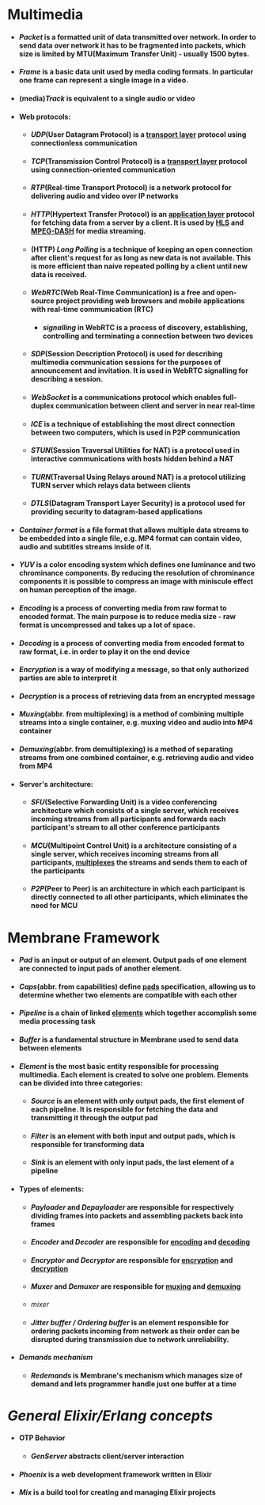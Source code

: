 # Multimedia 
+ #### *Packet* is a formatted unit of data transmitted over network. In order to send data over network it has to be fragmented into packets, which size is limited by MTU(Maximum Transfer Unit) - usually 1500 bytes.
+ #### *Frame* is a basic data unit used by media coding formats. In particular one frame can represent a single image in a video.
+ #### (media)*Track* is equivalent to a single audio or video 
+ #### Web protocols:
  + #### *UDP*(User Datagram Protocol) is a [transport layer](https://en.wikipedia.org/wiki/OSI_model#Layer_4:_Transport_layer) protocol using connectionless communication
  + #### *TCP*(Transmission Control Protocol) is a [transport layer](https://en.wikipedia.org/wiki/OSI_model#Layer_4:_Transport_layer) protocol using connection-oriented communication
  + #### *RTP*(Real-time Transport Protocol) is a network protocol for delivering audio and video over IP networks
  + #### *HTTP*(Hypertext Transfer Protocol) is an [application layer](https://en.wikipedia.org/wiki/OSI_model#Layer_7:_Application_layer) protocol for fetching data from a server by a client. It is used by [HLS](https://en.wikipedia.org/wiki/HTTP_Live_Streaming) and [MPEG-DASH](https://en.wikipedia.org/wiki/Dynamic_Adaptive_Streaming_over_HTTP) for media streaming.
  + #### (HTTP) *Long Polling* is a technique of keeping an open connection after client's request for as long as new data is not available. This is more efficient than naive repeated polling by a client until new data is received. 
  + #### *WebRTC*(Web Real-Time Communication) is a free and open-source project providing web browsers and mobile applications with real-time communication (RTC)
    + #### *signalling* in WebRTC is a process of discovery, establishing, controlling and terminating a connection between two devices
  + #### *SDP*(Session Description Protocol) is used for describing  multimedia communication sessions for the purposes of announcement and invitation. It is used in WebRTC signalling for describing a session.
  + #### *WebSocket* is a communications protocol which enables full-duplex communication between client and server in near real-time 
  + #### *ICE* is a technique of establishing the most direct connection between two computers, which is used in P2P communication 
  + #### *STUN*(Session Traversal Utilities for NAT) is a protocol used in interactive communications with hosts hidden behind a NAT
  + #### *TURN*(Traversal Using Relays around NAT) is a protocol utilizing TURN server which relays data between clients 
  + #### *DTLS*(Datagram Transport Layer Security) is a protocol used for providing security to datagram-based applications
+ #### *Container format* is a file format that allows multiple data streams to be embedded into a single file, e.g. MP4 format can contain video, audio and subtitles streams inside of it.
+ #### *YUV* is a color encoding system which defines one luminance and two chrominance components. By reducing the resolution of chrominance components it is possible to compress an image with miniscule effect on human perception of the image. 
+ #### *Encoding* is a process of converting media from raw format to encoded format. The main purpose is to reduce media size - raw format is uncompressed and takes up a lot of space.
+ #### *Decoding* is a process of converting media from encoded format to raw format, i.e. in order to play it on the end device
+ #### *Encryption* is a way of modifying a message, so that only authorized parties are able to interpret it
+ #### *Decryption* is a process of retrieving data from an encrypted message
+ #### *Muxing*(abbr. from multiplexing) is a method of combining multiple streams into a single container, e.g. muxing video and audio into MP4 container
+ #### *Demuxing*(abbr. from demultiplexing) is a method of separating streams from one combined container, e.g. retrieving audio and video from MP4
+ #### Server's architecture:
  + #### *SFU*(Selective Forwarding Unit) is a video conferencing architecture which consists of a single server, which receives incoming streams from all participants and forwards each participant's stream to all other conference participants
  + #### *MCU*(Multipoint Control Unit) is a architecture consisting of a single server, which receives incoming streams from all participants, [multiplexes](/glossary/glossary#Muxing) the streams and sends them to each of the participants
  + #### *P2P*(Peer to Peer) is an architecture in which each participant is directly connected to all other participants, which eliminates the need for MCU 


# Membrane Framework 
+ #### *Pad* is an input or output of an element. Output pads of one element are connected to input pads of another element.
+ #### *Caps*(abbr. from capabilities) define [pads](/glossary/glossary#pad) specification, allowing us to determine whether two elements are compatible with each other 
+ #### *Pipeline* is a chain of linked [elements](/glossary/glossary#element) which together accomplish some media processing task
+ #### *Buffer* is a fundamental structure in Membrane used to send data between elements
+ #### *Element* is the most basic entity responsible for processing multimedia. Each element is created to solve one problem. Elements can be divided into three categories:
  + #### *Source* is an element with only output pads, the first element of each pipeline. It is responsible for fetching the data and transmitting it through the output pad
  + #### *Filter* is an element with both input and output pads, which is responsible for transforming data
  + #### *Sink* is an element with only input pads, the last element of a pipeline
+ #### Types of elements:
  + #### *Payloader* and *Depayloader* are responsible for respectively dividing frames into packets and assembling packets back into frames
  + #### *Encoder* and *Decoder* are responsible for [encoding](/glossary/glossary#encoding) and [decoding](/glossary/glossary#decoding)
  + #### *Encryptor* and *Decryptor* are responsible for [encryption](/glossary/glossary#encryption) and [decryption](/glossary/glossary#decryption)
  + #### *Muxer* and *Demuxer* are responsible for [muxing](/glossary/glossary#muxing) and [demuxing](/glossary/glossary#demuxing)
  + *mixer* 
  + #### *Jitter buffer / Ordering buffer* is an element responsible for ordering packets incoming from network as their order can be disrupted during transmission due to network unreliability.
+ #### *Demands mechanism*
  + #### *Redemands* is Membrane's mechanism which manages size of demand and lets programmer handle just one buffer at a time


# *General Elixir/Erlang concepts* 
+ #### OTP Behavior
  + #### *GenServer* abstracts client/server interaction
+ #### *Phoenix* is a web development framework written in Elixir
+ #### *Mix* is a build tool for creating and managing Elixir projects